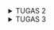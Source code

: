 <details>
<summary>TUGAS 2</summary>
<h1>Link Adaptable</h1>
https://mini-cinema.adaptable.app

<h1>Step-by-Step Mengimplementasikan Tugas</h1>
<h2>Membuat Proyek Django</h2>
Dalam pembuatan proyek django, langkah pertama yang saya lakukan yaitu membuat direktori yang diinisiasi dengan git. Dalam direktori tersebut, saya mengaktifkan Virtual Environment menggunakan Terminal. Setelah itu, saya menambahkan beberapa dependencies.

Terakhir, saya membuat proyek Django bernama minicinema dengan menjalankan perintah `django-admin startproject minicinema .`

<h2>Membuat Aplikasi Main pada Proyek Django</h2>

Pada tahap pembuatan aplikasi main, saya menjalankan perintah `python manage.py startapp main` sehingga terbentuk direktori baru dengan nama main yang akan berisi struktur awal untuk aplikasi saya. Kemudian, saya mendaftarkan aplikasi main ke dalam proyek dengan menambahkan `main` ke list `INSTALLED_APPS` pada `settings.py.`

<h2>Melakukan Routing pada Proyek</h2>

Untuk melakukan routing pada proyek, saya membuka `urls.py` di dalam direktori proyek dan mengimpor fungsi `include` dari `django.urls`. Lalu, saya mengambahkan rute URL untuk mengarahkan ke tampilan main, seperti sebagai berikut.

```python
from django.contrib import admin
from django.urls import path, include

urlpatterns = [
    path('main/', include('main.urls')),
]
```

`urls.py` pada proyek bertanggung jawab untuk mengatur rute URL tingkat proyek.


<h2>Membuat Model pada Aplikasi Main</h2>

Pada langkah ini, saya membuka `models.py` yang terdapat di dalam direktori aplikasi main lalu mengisinya dengan mendefinisikan model baru, seperti sebagai berikut.

```python
from django.db import models

class Item(models.Model):
    name = models.CharField(max_length=255)
    amount = models.IntegerField()
    price = models.IntegerField()
    description = models.TextField()
```
Pada kode tersebut, saya mendefinisikan model dengan nama Item.
`name` , `amount`, `price`, dan `description` adalah atribut yang saya gunakan.
Langkah berikutnya yang saya lakukan yaitu migrasi model.



<h2>Membuat Fungsi untuk Dikembalikan ke Template HTML</h2>

Pada tahap ini, pembuatan fungsi dilakukan untuk menghubungkan View dengan Template. Langkah pertama yang saya lakukan yaitu dengan membuka `views.py` dan  mengimpor fungsi render dari modul `django.shortcuts`. Langkah ini dilakukan untuk me-render tampilan HTML dengan menggunakan data yang diberikan. Setelah itu, saya lanjutkan dengan menambahkan fungsi `show_main`, seperti sebagai berikut.

```python
def show_main(request):
context = {
	'name': 'Farah Aura Rosadi',
	'class': 'PBP D'
}
return render(request, "main.html", context)
```

Fungsi `show_main` akan mengatur permintaan HTTP dan mengembalikan tampilan yang sesuai. Terakhir, saya membuka `main.html` yang telah dibuat sebelumnya dalam direktori templates pada direktori main. Saya mengubah `main.html` agar dapat menampilkan data yang sesuai.



<h2>Membuat Routing pada Aplikasi Main</h2>

Untuk membuat routing pada aplikasi main , saya membuka `urls.py` di dalam direktori main dan mengisinya dengan kode berikut.

```python
from django.urls import path
from main.views import show_main

app_name = 'main'

urlpatterns = [
   	 path('', show_main, name='show_main'),
]
```

Hal ini dilakukan untuk memetakan fungsi yang telah dibuat pada `views.py`. 
Jadi, `urls.py` pada aplikasi akan mengatur rute URL spesifik untuk fitur-fitur dalam aplikasi saya 

<h2>Melakukan deployment ke Adaptable</h2>

Sebelum deploy, saya melakukan `add`, `commit`, `push` ke repositori utama `minicinema` pada GitHub. Setelah itu, saya menghubungkan Adaptable dengan repositori tersebut dan memilih `Python App Template` sebagai template deployment dan `PostgreSQL` sebagai tipe basis data yang akan digunakan. Kemudian, saya melakukan penyesuaian python version dan memasukkan perintah `python manage.py migrate && gunicorn amoron.wsgi` pada Start Command. Terakhir, saya mencentang bagian `HTTP Listener on Port` dan memulai proses deployment.

<h2>Membuat README.md</h2>

Pada tahap ini, saya membuat `README.md` yang berisi link menuju aplikasi Adaptable yang sudah di-deploy serta menjawab beberapa pertanyaan. Setelah itu, saya melakukan `add`, `commit`, `push` ke repositori utama minicinema pada GitHub.

<h1>Request Client ke Web Aplikasi Berbasis Django</h1>

[![bagan.jpg](https://i.postimg.cc/d3Fmx26c/Bagan.jpg)](https://postimg.cc/TLkDyWBt)

<h3>Penjelasan </h3>

  * urls.py : Mengatur alamat URL dan mengarahkan permintaan client ke views yang sesuai
  * views.py : Berisi fungsi-fungsi tampilan yang memproses permintaan client dan mengembalikan respons serta interaksi dengan models.py jika diperlukan
  * models.py : Mendefinisikan struktur data dalam aplikasi dan berfungsi sebagai abstraksi data serta menguhungkan ke database
  * Template : Mengatur tampilan halaman web yang akan ditampilkan kepada client, menggunakan sintaks template Django untuk menampilkan data dari views dan models

Kesimpulannya, dalam pengembangan aplikasi web berbasis Django, `urls.py` mengatur rute URL dan mengarahkan permintaan client ke `views.py`, di mana fungsi-fungsi tampilan memproses permintaan dan menghasilkan respons. Views dapat berinteraksi dengan `models.py` untuk mengakses data. `Template` atau berkas HTML digunakan untuk mengatur tampilan halaman web yang sesuai. Semua berkas ini bekerja sama untuk mengelola permintaan client dan merender tampilan web yang dinamis.


<h1>Penggunaan Virtual Environment </h1>

Virtual Environment adalah konsep yang sangat berguna dalam pengembangan aplikasi web berbasis Django dan proyek Python lainnya. Hal ini menciptakan lingkungan terisolasi yang memungkinkan pengembang untuk mengelola dependensi yang berbeda-beda antar proyek pada satu sistem operasi. Dengan virtual environment, proyek-proyek dapat dijalankan tanpa memengaruhi konfigurasi sistem utama. Selain itu, virtual environment juga membantu mengisolasi proyek, mengelola dependensi, dan menjaga konsistensi pengembangan. Sebenarnya kita tetap dapat membuat aplikasi web berbasis Django tanpa menggunakan virtual environment, namun sangat disarankan untuk menggunakannya karena akan meningkatkan keamanan, stabilitas, dan manajemen proyek dengan menghindari konflik paket dan versi antar proyek. Oleh karena itu, penggunaan virtual environment sangat direkomendasikan dalam pengembangan aplikasi web Django dan proyek Python lainnya.

<h1>MVC, MVT, dan MVVM</h1>


MVC, MVT, dan MVVM adalah tiga pola arsitektur software yang banyak digunakan oleh para developer untuk mengorganisasi dan mengembangkan aplikasi. 
Pola-pola ini membantu dalam memisahkan komponen-komponen aplikasi, meningkatkan keterbacaan kode, memudahkan pemeliharaan, dan memungkinkan pengembangan yang lebih terstruktur sehingga mempermudah pengembangan dan evolusi aplikasi secara efisien.

MVC (Model-View-Controller)
  * Model: Komponen ini berisi logika bisnis dan data aplikasi. Berinteraksi dengan controller, database, dan terkadang memperbarui tampilan aplikasi.
  * View: Bertanggung jawab atas antarmuka pengguna (UI) dengan HTML/CSS/XML. Berkomunikasi dengan controller, dan tugasnya meliputi menampilkan data yang sesuai dan menciptakan tampilan dinamis.
  * Controller: Bertindak sebagai perantara antara view dan model. Menerima input dari view, memprosesnya melalui model, dan mengirim hasilnya kembali ke view untuk ditampilkan kepada pengguna.


MVVM (Model-View-ViewModel)
  * Model: Berisi data dasar yang diperlukan oleh perangkat lunak.
  * View: Antarmuka grafis yang berkomunikasi dengan pengguna dan menampilkan hasil dari data yang diproses.
  * ViewModel: Menyajikan abstraksi dari View, menggabungkan Model menjadi bentuk yang dapat ditampilkan di View, dan berisi perintah untuk memengaruhi Model.


MVT (Model-View-Template):
  * Model: Komponen yang mengelola data dan aturan bisnis aplikasi.
  * View: Antarmuka pengguna (UI) yang menampilkan data dengan menggunakan Template (tampilan HTML dengan markup).
  * Template: Tampilan HTML yang digunakan untuk menampilkan data dari Model. Template tidak memiliki logika bisnis yang signifikan dan fokus pada presentasi data.

Perbedaan utama di antara ketiganya adalah cara komponen-komponen tersebut berinteraksi satu sama lain dan sejauh mana mereka memisahkan tanggung jawab dalam aplikasi. MVC memiliki pengendali (Controller) yang menghubungkan Model dan View. MVVM memiliki ViewModel yang lebih abstrak dan kuat dalam mengisolasi View dari Model, sedangkan MVT adalah varian yang lebih sederhana dengan Template yang bertanggung jawab untuk presentasi data. Pemilihan pola tergantung pada kebutuhan proyek dan preferensi pengembang.
</details>

<details>
<summary>TUGAS 3</summary>
<h2>Perbedaan antara form POST dan form GET dalam Django</h2>

Metode POST:
  * Data dikirim dalam badan permintaan (request body) sehingga tidak terlihat di URL
  * Lebih aman untuk mengirim data sensitif karena tidak dapat dilihat oleh pengguna
  * Biasanya digunakan untuk mengirim data yang akan memengaruhi perubahan status di server
  * Tidak terbatas oleh batasan panjang URL karena data dikirim dalam badan permintaan sehingga lebih cocok untuk mengirim data besar atau kompleks

Metode GET:
  * Data dikirim sebagai bagian dari URL dan terlihat oleh semua orang yang melihat URL tersebut
  * Tidak cocok untuk mengirim data sensitif karena kerentanannya terhadap pihak ketiga yang dapat melihat data
  * Biasanya digunakan untuk mengambil data dari server tanpa mengubah statusnya
  * Terbatas dalam kapasitas data yang dapat dikirimkan karena tergantung pada panjang URL maksimum yang didukung oleh server dan browser

Dapat disimpulkan, beberapa perbedaan antara form POST dan GET dalam Django diantarnya terkait dengan cara data dikirim, keamanan, tujuan penggunaan, dan kapasitas data yang dapat ditangani oleh masing-masing metode. Pemilihan metode tergantung pada kebutuhan aplikasi web dan tingkat keamanan yang diperlukan.


<h2>Perbedaan utama antara XML, JSON, dan HTML dalam konteks pengiriman data</h2>

XML (eXtensible Markup Language):
  * Bahasa markup yang digunakan untuk mendefinisikan struktur data hierarkis dengan menggunakan tag untuk menandai elemen-elemen dalam data
  * Sering digunakan untuk pertukaran data antar aplikasi dan penyimpanan data yang dapat diuraikan oleh berbagai aplikasi
  * Memiliki aturan yang ketat dalam hal sintaksis serta dapat menghasilkan dokumen yang lebih berat dan sulit dibaca manusia dibandingkan dengan JSON

JSON (JavaScript Object Notation):
  * Format pertukaran data yang menggunakan struktur objek dan array yang mudah dibaca serta datanya disusun dalam pasangan nama-nilai
  * Digunakan untuk pertukaran data antara aplikasi web dan server serta sebagai format konfigurasi yang dapat dengan mudah dibaca manusia
  * Lebih ringan dan mudah dibaca dibandingkan dengan XML sehingga menjadi format yang lebih populer untuk komunikasi data di web

HTML (HyperText Markup Language):
  * Bahasa markup yang digunakan untuk membangun halaman web dan berfokus pada presentasi dan tampilan halaman web
  * Digunakan untuk membuat halaman web yang dapat diakses oleh browser web dan tidak digunakan untuk pertukaran data
  * Memiliki aturan sintaksis yang ketat, tetapi fokusnya lebih pada representasi visual daripada data mentah

Dapat disimpulkan perbedaan utama antara ketiganya, yaitu XML merupakan format yang lebih kompleks dan ketat serta cocok untuk pertukaran data yang rumit, sedangkan JSON adalah format yang lebih ringan dan mudah dibaca untuk pertukaran data serta sangat umum digunakan dalam komunikasi web modern. Di sisi lain, HTML digunakan untuk membangun halaman web tanpa tujuan utama pertukaran data.


<h2>Mengapa JSON sering digunakan dalam pertukaran data antara aplikasi web modern?</h2>

JSON sering digunakan dalam pertukaran data antara aplikasi web modern karena formatnya yang ringan, mudah dibaca, dan mendukung berbagai jenis data. JSON juga bersifat bahasa-agnostik sehingga memudahkan komunikasi efisien antara aplikasi web yang berbeda dalam berbagai bahasa. Dukungan bawaan oleh mayoritas browser web dan dukungan yang luas oleh komunitas pengembang membuat JSON menjadi preferensi yang sangat efisien dalam pertukaran data dalam web yang dinamis dan cepat.


<h1>Step-by-Step Mengimplementasikan Tugas</h1>
<h2>Membuat Input Form untuk Menambahkan Objek Model pada App Sebelumnya</h2>

Sebelum membuat form registrasi, saya membuat skeleton yang berfungsi sebagai kerangka views dari situs web saya. Saya membuat folder `templates` pada root folder dan membuat berkas HTML baru bernama `base.html` sebagai template dasar yang dapat digunakan sebagai kerangka umum untuk halaman web lainnya di dalam proyek. 

Langkah selanjutnya, saya membuka `settings.py` yang ada pada subdirektori `mini_cinema`. Agar berkas `base.html` terdeteksi sebagai berkas template, saya menambahkan potongan kode `'DIRS': [BASE_DIR / 'templates']` pada baris yang mengandung `TEMPLATES`. Lalu, saya melanjutkan dengan membuka subdirektori `templates` yang ada pada direktori `main`. Saya juga melakukan beberapa perubahan pada `main.html` agar bisa menggunakan `base.html` sebagai template utama.

Untuk membuat struktur form yang dapat menerima data produk baru, langkah yang saya lakukan yaitu membuat berkas baru pada direktori `main` dengan nama `forms.py` dan membuat class serta atribut yang diperlukan seperti sebagai berikut.

```python
from django.forms import ModelForm
from main.models import Item

class ItemForm(ModelForm):
    class Meta:
        model = Item
        fields = ["name", "amount",  "price", "description"]
```

Saya lanjutkan dengan membuka `views.py` yang ada pada folder `main` dan menambahkan beberapa `import` yang diperlukan serta membuat fungsi baru dengan nama `create_item` pada berkas tersebut. Fungsi `create_item` yang saya buat menerima parameter `request` dan saya isi fungsi tersebut agar menghasilkan formulir yang dapat menambahkan data item secara otomatis ketika data di-submit dari form, seperti sebagai berikut.
```python
from django.http import HttpResponseRedirect
from main.forms import ItemForm
from django.urls import reverse

def create_item(request):
    form = ItemForm(request.POST or None)

    if form.is_valid() and request.method == "POST":
        form.save()
        return HttpResponseRedirect(reverse('main:show_main'))

    context = {'form': form}
    return render(request, "create_item.html", context)
```

Lalu pada fungsi `show_main` yang sudah ada pada berkas `views.py`, saya menambahkan fungsi `Item.objects.all()` yang digunakan untuk mengambil seluruh object Item yang tersimpan pada database dan tidak lupa untuk menambahkan `key` dan `values` baru seperti sebagai berikut.
```python
def show_main(request):
    items = Item.objects.all()

    context = {
        'name' : 'Farah Aura Rosadi',
        'class' : 'PBP D',
        'items' : items
    }

    return render(request, "main.html", context)
```

Saya melanjutkan dengan membuka `urls.py` yang ada pada folder `main` dan `import` fungsi `create_item` yang sudah dibuat. Saya juga menambahkan `path url` ke dalam `urlpatterns` pada `urls.py` di `main` untuk mengakses fungsi yang sudah di-import pada poin sebelumnya, dengan kode `path('create-product', create_product, name='create_product'),`

Kemudian saya membuat berkas HTML baru dengan nama `create_item.html` pada direktori `main/templates` untuk menampilkan fields form yang sudah dibuat pada forms.py sebagai table serta tombol submit untuk mengirimkan request ke view `create_product(request)`.
```python
{% extends 'base.html' %} 

{% block content %}
<h1>Add New Item</h1>

<form method="POST">
    {% csrf_token %}
    <table>
        {{ form.as_table }}
        <tr>
            <td></td>
            <td>
                <input type="submit" value="Add Item"/>
            </td>
        </tr>
    </table>
</form>

{% endblock %}
```
Selanjutnya, saya kembali membuka `main.html`, kemudian menambahkan kode yang sesuai untuk menampilkan data produk dalam bentuk table serta tombol "Add New Item" yang akan redirect ke halaman form, seperti sebagai berikut.

```python
    <table>
        <tr>
            <th>Name</th>
            <th>Amount</th>
            <th>Price</th>
            <th>Description</th>
        </tr>
        {% for item in items %}
            <tr>
                <td>{{item.name}}</td>
                <td>{{item.amount}}</td>
                <td>{{item.price}}</td>
                <td>{{item.description}}</td>
            </tr>
        {% endfor %}
    </table>
  
    <br />
    
    <a href="{% url 'main:create_item' %}">
        <button>
            Add New Item
        </button>
    </a>
```

<h2>Menambahkan 5 fungsi views untuk melihat objek yang sudah ditambahkan dalam format HTML, XML, JSON, XML by ID, dan JSON by ID</h2>

Langkah pertama, saya membuka `views.py` yang ada pada folder `main` dan menambahkan `import` yang dibutuhkan, yaitu sebagai berikut.
```python
from django.http import HttpResponse
from django.core import serializers
```

Kemudian saya membuat beberapa fungsi yang menerima parameter `request` (untuk XML by ID dan JSON by ID menerima parameter tambahan yaitu `id`) dan membuat sebuah variabel di dalam masing-masing fungsi tersebut yang menyimpan hasil query dari seluruh data yang ada pada `Item`. Saya juga menambahkan `return` function berupa `HttpResponse` yang berisi parameter data hasil query, seperti sebagai berikut.

```python
def show_xml(request):
    data = Item.objects.all()
    return HttpResponse(serializers.serialize("xml", data), content_type="application/xml")

def show_json(request):
    data = Item.objects.all()
    return HttpResponse(serializers.serialize("json", data), content_type="application/json")

def show_xml_by_id(request, id):
    data = Item.objects.filter(pk=id)
    return HttpResponse(serializers.serialize("xml", data), content_type="application/xml")

def show_json_by_id(request, id):
    data = Item.objects.filter(pk=id)
    return HttpResponse(serializers.serialize("json", data), content_type="application/json")
```


<h2>Membuat routing URL untuk masing-masing views yang telah ditambahkan</h2>

Dalam membuat routing URL, saya membuka `urls.py` yang ada pada folder `main` dan `import` semua fungsi yang sudah dibuat serta menambahkan `path url` ke dalam `urlpatterns` untuk mengakses fungsi yang sudah di-import, seperti sebagai berikut.

```python
from django.urls import path
from main.views import show_main, create_item, show_xml, show_json, show_xml_by_id, show_json_by_id 

app_name = 'main'

urlpatterns = [
    path('', show_main, name='show_main'),
    path('create-item', create_item, name='create_item'),
    path('xml/', show_xml, name='show_xml'), 
    path('json/', show_json, name='show_json'), 
    path('xml/<int:id>/', show_xml_by_id, name='show_xml_by_id'),
    path('json/<int:id>/', show_json_by_id, name='show_json_by_id'),
]
```

<h1>Mengakses URL Menggunakan Postman dan Screenshot Hasil</h1>

Langkah pertama, saya memastikan server sudah berjalan. Kemudian, saya membuka Postman dan melakukan request baru dengan method `GET` dengan url http://localhost:8000
[![html.png](https://i.postimg.cc/26989BGT/html.png)](https://postimg.cc/tZPjYJLV)

Selanjutnya, url http://localhost:8000/xml
[![xml.png](https://i.postimg.cc/prNXttNn/xml.png)](https://postimg.cc/xJRSKh10)

Lalu, url http://localhost:8000/json
[![json.png](https://i.postimg.cc/ZRHjGJvw/json.png)](https://postimg.cc/XGZwFS85)

Terakhir, url http://localhost:8000/xml/1 dan http://localhost:8000/json/2 untuk mengetes fungsi pengambilan data produk berdasarkan ID.
[![xml1.png](https://i.postimg.cc/3NC754CP/xml1.png)](https://postimg.cc/1VtbDzdH)
[![json2.png](https://i.postimg.cc/KcV8nBR8/json2.png)](https://postimg.cc/dD2FF72b)


<h1>Bonus</h1>

Langkah yang saya lakukan dalam mengimplementasikan bonus yaitu dengan membuka `main.html` pada direktori `main/templates`, kemudian saya menambahkan baris kode `<h4>You've added {{ items.count }} movie(s) to your Mini Cinema experience.</h4>` sehingga akan menampilkan jumlah item yang tersimpan pada aplikasi.


</details>
